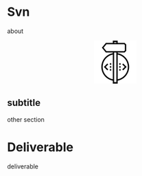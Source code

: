 # Svn

about

<center>

  ![](../img/build.png)

</center>

## subtitle

other section

# Deliverable

deliverable
